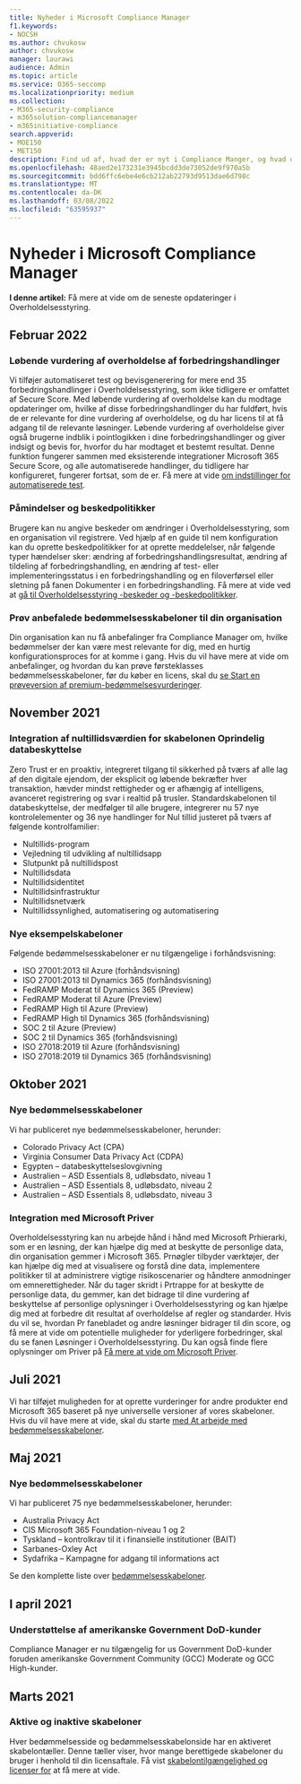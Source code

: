 ```yaml
---
title: Nyheder i Microsoft Compliance Manager
f1.keywords:
- NOCSH
ms.author: chvukosw
author: chvukosw
manager: laurawi
audience: Admin
ms.topic: article
ms.service: O365-seccomp
ms.localizationpriority: medium
ms.collection:
- M365-security-compliance
- m365solution-compliancemanager
- m365initiative-compliance
search.appverid:
- MOE150
- MET150
description: Find ud af, hvad der er nyt i Compliance Manger, og hvad der er på vil komme. Læs om opdaterede bedømmelser, nye bedømmelsesskabeloner, nye handlinger og meget mere.
ms.openlocfilehash: 48aed2e173231e3945bcdd3de73052de9f970a5b
ms.sourcegitcommit: bdd6ffc6ebe4e6cb212ab22793d9513dae6d798c
ms.translationtype: MT
ms.contentlocale: da-DK
ms.lasthandoff: 03/08/2022
ms.locfileid: "63595937"
---
```

# <a name="whats-new-in-microsoft-compliance-manager"></a>Nyheder i Microsoft Compliance Manager

**I denne artikel:** Få mere at vide om de seneste opdateringer i Overholdelsesstyring.

## <a name="february-2022"></a>Februar 2022

### <a name="continuous-compliance-assessment-of-improvement-actions"></a>Løbende vurdering af overholdelse af forbedringshandlinger

Vi tilføjer automatiseret test og bevisgenerering for mere end 35 forbedringshandlinger i Overholdelsesstyring, som ikke tidligere er omfattet af Secure Score. Med løbende vurdering af overholdelse kan du modtage opdateringer om, hvilke af disse forbedringshandlinger du har fuldført, hvis de er relevante for dine vurdering af overholdelse, og du har licens til at få adgang til de relevante løsninger. Løbende vurdering af overholdelse giver også brugerne indblik i pointlogikken i dine forbedringshandlinger og giver indsigt og bevis for, hvorfor du har modtaget et bestemt resultat. Denne funktion fungerer sammen med eksisterende integrationer Microsoft 365 Secure Score, og alle automatiserede handlinger, du tidligere har konfigureret, fungerer fortsat, som de er. Få mere at vide [om indstillinger for automatiserede test](compliance-manager-setup.md#set-up-automated-testing).
### <a name="alerts-and-alert-policies"></a>Påmindelser og beskedpolitikker

Brugere kan nu angive beskeder om ændringer i Overholdelsesstyring, som en organisation vil registrere. Ved hjælp af en guide til nem konfiguration kan du oprette beskedpolitikker for at oprette meddelelser, når følgende typer hændelser sker: ændring af forbedringshandlingsresultat, ændring af tildeling af forbedringshandling, en ændring af test- eller implementeringsstatus i en forbedringshandling og en filoverførsel eller sletning på fanen Dokumenter i en forbedringshandling. Få mere at vide ved at [gå til Overholdelsesstyring -beskeder og -beskedpolitikker](compliance-manager-alert-policies.md).

### <a name="try-recommended-assessment-templates-for-your-organization"></a>Prøv anbefalede bedømmelsesskabeloner til din organisation

Din organisation kan nu få anbefalinger fra Compliance Manager om, hvilke bedømmelser der kan være mest relevante for dig, med en hurtig konfigurationsproces for at komme i gang. Hvis du vil have mere at vide om anbefalinger, og hvordan du kan prøve førsteklasses bedømmelsesskabeloner, før du køber en licens, skal du [se Start en prøveversion af premium-bedømmelsesvurderinger](compliance-manager-setup.md#start-a-premium-assessments-trial).

## <a name="november-2021"></a>November 2021

### <a name="zero-trust-integration-for-the-data-protection-baseline-template"></a>Integration af nultillidsværdien for skabelonen Oprindelig databeskyttelse

Zero Trust er en proaktiv, integreret tilgang til sikkerhed på tværs af alle lag af den digitale ejendom, der eksplicit og løbende bekræfter hver transaktion, hævder mindst rettigheder og er afhængig af intelligens, avanceret registrering og svar i realtid på trusler. Standardskabelonen til databeskyttelse, der medfølger til alle brugere, integrerer nu 57 nye kontrolelementer og 36 nye handlinger for Nul tillid justeret på tværs af følgende kontrolfamilier:

- Nultillids-program
- Vejledning til udvikling af nultillidsapp
- Slutpunkt på nultillidspost
- Nultillidsdata
- Nultillidsidentitet
- Nultillidsinfrastruktur
- Nultillidsnetværk
- Nultillidssynlighed, automatisering og automatisering

### <a name="new-preview-templates"></a>Nye eksempelskabeloner

Følgende bedømmelsesskabeloner er nu tilgængelige i forhåndsvisning:

- ISO 27001:2013 til Azure (forhåndsvisning)
- ISO 27001:2013 til Dynamics 365 (forhåndsvisning)
- FedRAMP Moderat til Dynamics 365 (Preview)
- FedRAMP Moderat til Azure (Preview)
- FedRAMP High til Azure (Preview)
- FedRAMP High til Dynamics 365 (forhåndsvisning)
- SOC 2 til Azure (Preview)
- SOC 2 til Dynamics 365 (forhåndsvisning)
- ISO 27018:2019 til Azure (forhåndsvisning)
- ISO 27018:2019 til Dynamics 365 (forhåndsvisning)

## <a name="october-2021"></a>Oktober 2021

### <a name="new-assessment-templates"></a>Nye bedømmelsesskabeloner

Vi har publiceret nye bedømmelsesskabeloner, herunder:

- Colorado Privacy Act (CPA)
- Virginia Consumer Data Privacy Act (CDPA)
- Egypten – databeskyttelseslovgivning
- Australien – ASD Essentials 8, udløbsdato, niveau 1
- Australien – ASD Essentials 8, udløbsdato, niveau 2
- Australien – ASD Essentials 8, udløbsdato, niveau 3

### <a name="integration-with-microsoft-priva"></a>Integration med Microsoft Priver

Overholdelsesstyring kan nu arbejde hånd i hånd med Microsoft Prhierarki, som er en løsning, der kan hjælpe dig med at beskytte de personlige data, din organisation gemmer i Microsoft 365. Prnøgler tilbyder værktøjer, der kan hjælpe dig med at visualisere og forstå dine data, implementere politikker til at administrere vigtige risikoscenarier og håndtere anmodninger om emnerettigheder. Når du tager skridt i Prtrappe for at beskytte de personlige data, du gemmer, kan det bidrage til dine vurdering af beskyttelse af personlige oplysninger i Overholdelsesstyring og kan hjælpe dig med at forbedre dit resultat af overholdelse af regler og standarder. Hvis du vil se, hvordan Pr fanebladet og andre løsninger bidrager til din score, og få mere at vide om potentielle  muligheder for yderligere forbedringer, skal du se fanen Løsninger i Overholdelsesstyring. Du kan også finde flere oplysninger om Priver på [Få mere at vide om Microsoft Priver](/privacy/priva).

## <a name="july-2021"></a>Juli 2021

Vi har tilføjet muligheden for at oprette vurderinger for andre produkter end Microsoft 365 baseret på nye universelle versioner af vores skabeloner. Hvis du vil have mere at vide, skal du starte [med At arbejde med bedømmelsesskabeloner](compliance-manager-templates.md).

## <a name="may-2021"></a>Maj 2021

### <a name="new-assessment-templates"></a>Nye bedømmelsesskabeloner

Vi har publiceret 75 nye bedømmelsesskabeloner, herunder:
- Australia Privacy Act
- CIS Microsoft 365 Foundation-niveau 1 og 2
- Tyskland – kontrolkrav til it i finansielle institutioner (BAIT)
- Sarbanes-Oxley Act
- Sydafrika – Kampagne for adgang til informations act

Se den komplette liste over [bedømmelsesskabeloner](compliance-manager-templates-list.md).

## <a name="april-2021"></a>I april 2021

### <a name="support-for-us-government-dod-customers"></a>Understøttelse af amerikanske Government DoD-kunder

Compliance Manager er nu tilgængelig for us Government DoD-kunder foruden amerikanske Government Community (GCC) Moderate og GCC High-kunder.

## <a name="march-2021"></a>Marts 2021

### <a name="active-and-inactive-templates"></a>Aktive og inaktive skabeloner

Hver bedømmelsesside og bedømmelsesskabelonside har en aktiveret skabelontæller. Denne tæller viser, hvor mange berettigede skabeloner du bruger i henhold til din licensaftale. Få vist [skabelontilgængelighed og licenser for](compliance-manager-templates.md#template-availability-and-licensing) at få mere at vide.
